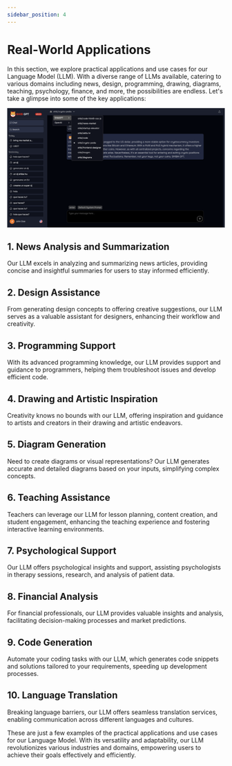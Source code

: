 ```yaml
---
sidebar_position: 4
---
```


# Real-World Applications

In this section, we explore practical applications and use cases for our Language Model (LLM). With a diverse range of LLMs available, catering to various domains including news, design, programming, drawing, diagrams, teaching, psychology, finance, and more, the possibilities are endless. Let's take a glimpse into some of the key applications:

![News Analysis](./img/screen2.png)

## 1. News Analysis and Summarization


Our LLM excels in analyzing and summarizing news articles, providing concise and insightful summaries for users to stay informed efficiently.

## 2. Design Assistance

From generating design concepts to offering creative suggestions, our LLM serves as a valuable assistant for designers, enhancing their workflow and creativity.

## 3. Programming Support

With its advanced programming knowledge, our LLM provides support and guidance to programmers, helping them troubleshoot issues and develop efficient code.

## 4. Drawing and Artistic Inspiration

Creativity knows no bounds with our LLM, offering inspiration and guidance to artists and creators in their drawing and artistic endeavors.

## 5. Diagram Generation

Need to create diagrams or visual representations? Our LLM generates accurate and detailed diagrams based on your inputs, simplifying complex concepts.

## 6. Teaching Assistance

Teachers can leverage our LLM for lesson planning, content creation, and student engagement, enhancing the teaching experience and fostering interactive learning environments.

## 7. Psychological Support

Our LLM offers psychological insights and support, assisting psychologists in therapy sessions, research, and analysis of patient data.

## 8. Financial Analysis

For financial professionals, our LLM provides valuable insights and analysis, facilitating decision-making processes and market predictions.

## 9. Code Generation

Automate your coding tasks with our LLM, which generates code snippets and solutions tailored to your requirements, speeding up development processes.

## 10. Language Translation

Breaking language barriers, our LLM offers seamless translation services, enabling communication across different languages and cultures.

These are just a few examples of the practical applications and use cases for our Language Model. With its versatility and adaptability, our LLM revolutionizes various industries and domains, empowering users to achieve their goals effectively and efficiently.
